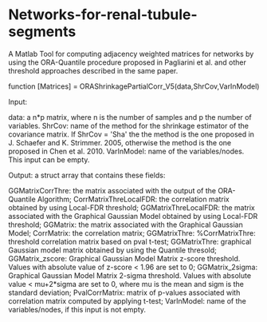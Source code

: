 # Networks-for-renal-tubule-segments

A Matlab Tool for computing adjacency weighted matrices for networks by using the ORA-Quantile procedure proposed in Pagliarini et al. 
and other threshold approaches described in the same paper. 

function [Matrices] = ORAShrinkagePartialCorr_V5(data,ShrCov,VarInModel)

Input:

data: a n*p matrix, where n is the number of samples and p the number of
variables.
ShrCov: name of the method for the shrinkage estimator of the covariance
matrix. If ShrCov = 'Sha' the the method is the one proposed in J. Schaefer and K. Strimmer.  2005,
otherwise the method is the one proposed in Chen et al. 2010.
VarInModel: name of the variables/nodes. This input can be empty.

Output: a struct array that contains these fields:

GGMatrixCorrThre: the matrix associated with the output of the ORA-Quantile Algorithm;
CorrMatrixThreLocalFDR: the correlation matrix obtained by using Local-FDR threshold;
GGMatrixThreLocalFDR: the matrix associated with the Graphical Gaussian Model obtained by using Local-FDR threshold;
GGMatrix: the matrix associated with the Graphical Gaussian Model;
CorrMatrix: the correlation matrix;
GGMatrixThre: 
%CorrMatrixThre: threshold correlation matrix based on pval t-test;
GGMatrixThre: graphical Gaussian model matrix obtained by using the Quantile thresold;
GGMatrix_zscore: Graphical Gaussian Model Matrix z-score threshold. Values with absolute value of z-score < 1.96 are set to 0;
GGMatrix_2sigma: Graphical Gaussian Model Matrix 2-sigma threshold. Values with absolute value < mu+2*sigma are set to 0, 
where mu is the mean and sigm is the standard deviation;
PvalCorrMatrix: matrix of p-values associated with correlation matrix computed by applying t-test;
VarInModel: name of the variables/nodes, if this input is not empty.

